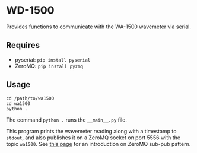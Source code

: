 # WD-1500

Provides functions to communicate with the WA-1500 wavemeter via serial.

## Requires
- pyserial: `pip install pyserial`
- ZeroMQ: `pip install pyzmq`
 

## Usage
```
cd /path/to/wa1500
cd wa1500
python .
```

The command `python .` runs the `__main__.py` file.

This program prints the wavemeter reading along with a timestamp to `stdout`, and also publishes it on a ZeroMQ socket on port 5556 with the topic `wa1500`. See [this page](http://learning-0mq-with-pyzmq.readthedocs.org/en/latest/pyzmq/patterns/pubsub.html) for an introduction on ZeroMQ sub-pub pattern.

